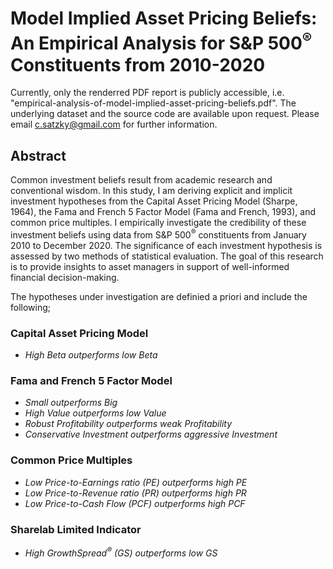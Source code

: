 # Model Implied Asset Pricing Beliefs: An Empirical Analysis for S&P 500<sup>®</sup> Constituents from 2010-2020

Currently, only the renderred PDF report is publicly accessible, i.e. "empirical-analysis-of-model-implied-asset-pricing-beliefs.pdf". The underlying dataset and the source code are available upon request. Please email c.satzky@gmail.com for further information.

## Abstract

Common investment beliefs result from academic research and conventional wisdom. In this study, I am deriving explicit and implicit investment hypotheses from the Capital Asset Pricing Model (Sharpe, 1964), the Fama and French 5 Factor Model (Fama and French, 1993), and common price multiples. I empirically investigate the credibility of these investment beliefs using data from S&P&nbsp;500<sup>®</sup> constituents from January 2010 to December 2020. The significance of each investment hypothesis is assessed by two methods of statistical evaluation. The goal of this research is to provide insights to asset managers in support of well-informed financial decision-making.

The hypotheses under investigation are definied a priori and include the following;

### Capital Asset Pricing Model
* _High Beta outperforms low Beta_

### Fama and French 5 Factor Model
* _Small outperforms Big_
* _High Value outperforms low Value_
* _Robust Profitability outperforms weak Profitability_
* _Conservative Investment outperforms aggressive Investment_

### Common Price Multiples
* _Low Price-to-Earnings ratio (PE) outperforms high PE_
* _Low Price-to-Revenue ratio (PR) outperforms high PR_
* _Low Price-to-Cash Flow (PCF) outperforms high PCF_

### Sharelab Limited Indicator
* _High GrowthSpread<sup>®</sup> (GS) outperforms low GS_
